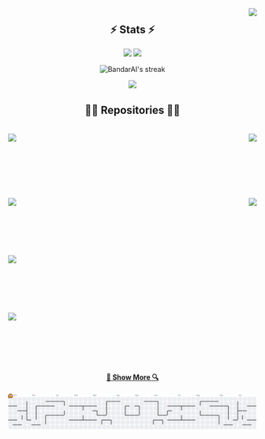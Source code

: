 <img align="right" src="https://visitor-badge.laobi.icu/badge?page_id=BandarAI">

<h2 align="center">⚡ Stats ⚡</h2>
<p align="center">
  <img height="180px" src="https://github-readme-stats.vercel.app/api?username=BandarAI&show_icons=true&theme=tokyonight&hide_border=true&bg_color=ffffff00" />
  <img height="180px" src="https://github-readme-stats.vercel.app/api/top-langs/?username=BandarAI&layout=compact&theme=tokyonight&hide_border=true&bg_color=ffffff00" />
</p>

<p align="center">
  <img alt="BandarAI's streak" src="https://github-readme-streak-stats-eight.vercel.app/?user=BandarAI&theme=tokyonight&hide_border=true&short_numbers=true"/>
</p>

<p align="center">
  <img src="https://github-readme-activity-graph.vercel.app/graph?username=BandarAI&theme=tokyonight&area=true&hide_border=true&bg_color=ffffff00" />
</p>

<!--~~~~~~~~~~~~~~~~~~~~~~~~~~~~~~-->

<!--
<h2 align="center">👨‍💻 Repositories 👨‍💻</h2>


<table align="center" border="0" cellspacing="0" cellpadding="0">
<tr>
<td>
<a href="https://github.com/BandarAI/SmartMethodsTraining" title="Smart-Methods COOP">
  <img height="115" src="https://github-readme-stats.vercel.app/api/pin/?username=BandarAI&repo=SmartMethodsTraining&theme=tokyonight&border_color=61dafb&border_radius=10">
</a>
</td>
<td>
<a href="https://github.com/BandarAI/Coderhub-Challenges" title="Coderhub Challenges">
  <img height="115" src="https://github-readme-stats.vercel.app/api/pin/?username=BandarAI&repo=Coderhub-Challenges&theme=tokyonight&border_color=61dafb&border_radius=10">
</a>
</td>
</tr>

<tr>
<td>
<a href="https://github.com/BandarAI/SmartMethodsTraining" title="Smart-Methods COOP">
  <img height="115" src="https://github-readme-stats.vercel.app/api/pin/?username=BandarAI&repo=SmartMethodsTraining&theme=tokyonight&border_color=61dafb&border_radius=10">
</a>
</td>
<td>
<a href="https://github.com/BandarAI/Coderhub-Challenges" title="Coderhub Challenges">
  <img height="115" src="https://github-readme-stats.vercel.app/api/pin/?username=BandarAI&repo=Coderhub-Challenges&theme=tokyonight&border_color=61dafb&border_radius=10">
</a>
</td>
</tr>
 
</table>
-->

<h2 align="center">👨‍💻 Repositories 👨‍💻</h2>
<br>

<div width="100%" align="center">
  <a align="left" href="https://github.com/BandarAI/SmartMethodsTraining" title="Smart-Methods COOP">
    <img align="left" height="115" src="https://github-readme-stats.vercel.app/api/pin/?username=BandarAI&repo=SmartMethodsTraining&theme=tokyonight&border_color=61dafb&border_radius=10">
  </a>
  <a align="right" href="https://github.com/BandarAI/Coderhub-Challenges" title="Coderhub Challenges">
    <img align="right" height="115" src="https://github-readme-stats.vercel.app/api/pin/?username=BandarAI&repo=Coderhub-Challenges&theme=tokyonight&border_color=61dafb&border_radius=10">
  </a>
</div>

<br/><br/><br/><br/><br/><br/>

<div width="100%" align="center">
  <a align="left" href="https://github.com/BandarAI/Samsung-Innovation-Campus-2025" title="Samsung-Innovation-Campus-2025">
    <img align="left" height="115" src="https://github-readme-stats.vercel.app/api/pin/?username=BandarAI&repo=Samsung-Innovation-Campus-2025&theme=tokyonight&border_color=61dafb&border_radius=10">
  </a>
  <a align="right" href="https://github.com/BandarAI/CNN-Animal-Classification" title="CNN-Animal-Classification">
    <img align="right" height="115" src="https://github-readme-stats.vercel.app/api/pin/?username=BandarAI&repo=CNN-Animal-Classification&theme=tokyonight&border_color=61dafb&border_radius=10">
  </a>
</div>

<br/><br/><br/><br/><br/><br/>

<div width="100%" align="center">
  <a align="left" href="https://github.com/BandarAI/STC-Virtual-Work-Experience" title="STC-Virtual-Work-Experience">
    <img align="left" height="115" src="https://github-readme-stats.vercel.app/api/pin/?username=BandarAI&repo=STC-Virtual-Work-Experience&theme=tokyonight&border_color=61dafb&border_radius=10">
  </a>
</div>

<br/><br/><br/><br/><br/><br/>

<div width="100%" align="center">
  <a align="left" href="https://github.com/BandarAI/GRU-vs-LSTM-in-Arabic-Sentiment-Analysis" title="GRU-vs-LSTM-in-Arabic-Sentiment-Analysis">
    <img align="left" height="115" src="https://github-readme-stats.vercel.app/api/pin/?username=BandarAI&repo=GRU-vs-LSTM-in-Arabic-Sentiment-Analysis&theme=tokyonight&border_color=61dafb&border_radius=10">
  </a>
</div>

<br/><br/><br/><br/><br/><br/>

<h4 align="center">
  <a href="https://github.com/BandarAI?tab=repositories" title="Show Repositories">🔎 Show More 🔍</a>
</h4>

<picture>
  <source media="(prefers-color-scheme: dark)" srcset="https://raw.githubusercontent.com/BandarAI/BandarAI/output/pacman-contribution-graph-dark.svg">
  <source media="(prefers-color-scheme: light)" srcset="https://raw.githubusercontent.com/BandarAI/BandarAI/output/pacman-contribution-graph.svg">
  <img alt="pacman contribution graph" src="https://raw.githubusercontent.com/BandarAI/BandarAI/output/pacman-contribution-graph.svg">
</picture>
